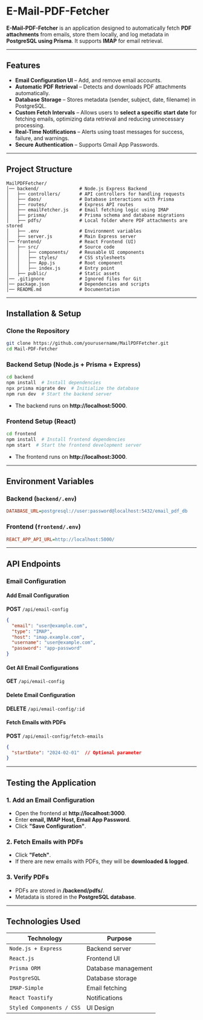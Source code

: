 # E-Mail-PDF-Fetcher

**E-Mail-PDF-Fetcher** is an application designed to automatically fetch **PDF attachments** from emails, store them locally, and log metadata in **PostgreSQL using Prisma**. It supports **IMAP** for email retrieval.

---

## Features

- **Email Configuration UI** – Add, and remove email accounts.
- **Automatic PDF Retrieval** – Detects and downloads PDF attachments automatically.
- **Database Storage** – Stores metadata (sender, subject, date, filename) in PostgreSQL.
- **Custom Fetch Intervals** – Allows users to **select a specific start date** for fetching emails, optimizing data retrieval and reducing unnecessary processing.  
- **Real-Time Notifications** – Alerts using toast messages for success, failure, and warnings.
- **Secure Authentication** – Supports Gmail App Passwords.

---

## Project Structure

```
MailPDFFetcher/
│── backend/               # Node.js Express Backend
│   ├── controllers/       # API controllers for handling requests
│   ├── daos/              # Database interactions with Prisma
│   ├── routes/            # Express API routes
│   ├── emailFetcher.js    # Email fetching logic using IMAP
│   ├── prisma/            # Prisma schema and database migrations
│   ├── pdfs/              # Local folder where PDF attachments are stored
│   ├── .env               # Environment variables
│   ├── server.js          # Main Express server
│── frontend/              # React Frontend (UI)
│   ├── src/               # Source code
│   │   ├── components/    # Reusable UI components
│   │   ├── styles/        # CSS stylesheets
│   │   ├── App.js         # Root component
│   │   ├── index.js       # Entry point
│   ├── public/            # Static assets
│── .gitignore             # Ignored files for Git
│── package.json           # Dependencies and scripts
│── README.md              # Documentation
```

---

## Installation & Setup

### Clone the Repository
```sh
git clone https://github.com/yourusername/MailPDFFetcher.git
cd Mail-PDF-Fetcher
```

### Backend Setup (Node.js + Prisma + Express)
```sh
cd backend
npm install  # Install dependencies
npx prisma migrate dev  # Initialize the database
npm run dev  # Start the backend server
```
- The backend runs on **http://localhost:5000**.

### Frontend Setup (React)
```sh
cd frontend
npm install  # Install frontend dependencies
npm start  # Start the frontend development server
```
- The frontend runs on **http://localhost:3000**.

---

## Environment Variables

### Backend (`backend/.env`)
```ini
DATABASE_URL=postgresql://user:password@localhost:5432/email_pdf_db
```

### Frontend (`frontend/.env`)
```ini
REACT_APP_API_URL=http://localhost:5000/
```

---

## API Endpoints

### Email Configuration

#### Add Email Configuration
**POST** `/api/email-config`
```json
{
  "email": "user@example.com",
  "type": "IMAP",
  "host": "imap.example.com",
  "username": "user@example.com",
  "password": "app-password"
}
```

#### Get All Email Configurations
**GET** `/api/email-config`

#### Delete Email Configuration
**DELETE** `/api/email-config/:id`

#### Fetch Emails with PDFs
**POST** `/api/email-config/fetch-emails`
```json
{
  "startDate": "2024-02-01"  // Optional parameter
}
```

---
## Testing the Application

### 1. Add an Email Configuration
- Open the frontend at **http://localhost:3000**.
- Enter **email, IMAP Host, Email App Password**.
- Click **"Save Configuration"**.

### 2. Fetch Emails with PDFs
- Click **"Fetch"**.
- If there are new emails with PDFs, they will be **downloaded & logged**.

### 3. Verify PDFs
- PDFs are stored in **/backend/pdfs/**.
- Metadata is stored in the **PostgreSQL database**.

---

## Technologies Used 

| Technology        | Purpose                            |
|------------------|----------------------------------|
| `Node.js + Express` | Backend server                  |
| `React.js`         | Frontend UI                      |
| `Prisma ORM`      | Database management              |
| `PostgreSQL`      | Database storage                 |
| `IMAP-Simple`     | Email fetching                   |
| `React Toastify`  | Notifications                    |
| `Styled Components / CSS` | UI Design                |
